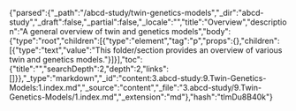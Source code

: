 {"parsed":{"_path":"/abcd-study/twin-genetics-models","_dir":"abcd-study","_draft":false,"_partial":false,"_locale":"","title":"Overview","description":"A general overview of twin and genetics models","body":{"type":"root","children":[{"type":"element","tag":"p","props":{},"children":[{"type":"text","value":"This folder/section provides an overview of various twin and genetics models."}]}],"toc":{"title":"","searchDepth":2,"depth":2,"links":[]}},"_type":"markdown","_id":"content:3.abcd-study:9.Twin-Genetics-Models:1.index.md","_source":"content","_file":"3.abcd-study/9.Twin-Genetics-Models/1.index.md","_extension":"md"},"hash":"tlmDu8B40k"}